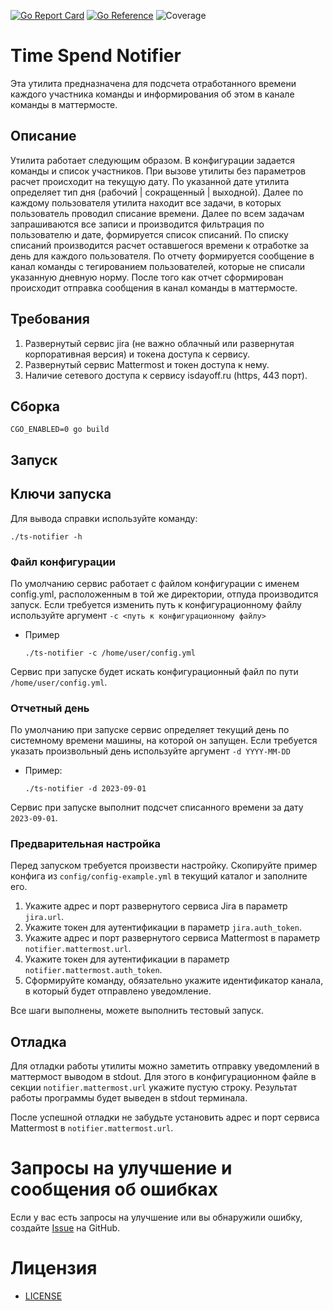 [![Go Report Card](https://goreportcard.com/badge/github.com/duke0x/ts-notifier)](https://goreportcard.com/report/github.com/duke0x/ts-notifier) [![Go Reference](https://pkg.go.dev/badge/github.com/duke0x/ts-notifier.svg)](https://pkg.go.dev/github.com/duke0x/ts-notifier)
![Coverage](https://img.shields.io/badge/Coverage-79.7%25-brightgreen)

# Time Spend Notifier

Эта утилита предназначена для подсчета отработанного времени каждого участника команды и 
информирования об этом в канале команды в маттермосте.

## Описание

Утилита работает следующим образом. В конфигурации задается команды и список участников.
При вызове утилиты без параметров расчет происходит на текущую дату.
По указанной дате утилита определяет тип дня (рабочий | сокращенный | выходной).
Далее по каждому пользователя утилита находит все задачи, в которых пользователь проводил списание времени.
Далее по всем задачам запрашиваются все записи и производится фильтрация по пользователю и дате, формируется список списаний.
По списку списаний производится расчет оставшегося времени к отработке за день для каждого пользователя.
По отчету формируется сообщение в канал команды с тегированием пользователей, которые не списали указанную дневную норму.
После того как отчет сформирован происходит отправка сообщения в канал команды в маттермосте.

## Требования

1. Развернутый сервис jira (не важно облачный или развернутая корпоративная версия) и токена доступа к сервису.
2. Развернутый сервис Mattermost и токен доступа к нему.
3. Наличие сетевого доступа к сервису isdayoff.ru (https, 443 порт).

## Сборка

```shell
CGO_ENABLED=0 go build
```

## Запуск

## Ключи запуска

Для вывода справки используйте команду:

```shell
./ts-notifier -h
```

### Файл конфигурации

По умолчанию сервис работает с файлом конфигурации с именем config.yml, расположенным в той же директории, отпуда производится запуск.
Если требуется изменить путь к конфигурационному файлу используйте аргумент `-c <путь к конфигурационному файлу>`

- Пример  
  ```shell
  ./ts-notifier -c /home/user/config.yml
  ```
Сервис при запуске будет искать конфигурационный файл по пути `/home/user/config.yml`.

### Отчетный день

По умолчанию при запуске сервис определяет текущий день по системному времени машины, на которой он запущен.
Если требуется указать произвольный день используйте аргумент `-d YYYY-MM-DD`

- Пример: 
  ```shell
  ./ts-notifier -d 2023-09-01
  ```

Сервис при запуске выполнит подсчет списанного времени за дату `2023-09-01`.

### Предварительная настройка

Перед запуском требуется произвести настройку. Скопируйте пример конфига из `config/config-example.yml` в текущий каталог и заполните его.
1. Укажите адрес и порт развернутого сервиса Jira в параметр `jira.url`.
2. Укажите токен для аутентификации в параметр `jira.auth_token`.
3. Укажите адрес и порт развернутого сервиса Mattermost в параметр `notifier.mattermost.url`.
4. Укажите токен для аутентификации в параметр `notifier.mattermost.auth_token`.
5. Сформируйте команду, обязательно укажите идентификатор канала, в который будет отправлено уведомление. 

Все шаги выполнены, можете выполнить тестовый запуск.

## Отладка

Для отладки работы утилиты можно заметить отправку уведомлений в маттермост выводом в stdout.
Для этого в конфигурационном файле в секции `notifier.mattermost.url` укажите пустую строку. 
Результат работы программы будет выведен в stdout терминала.

После успешной отладки не забудьте установить адрес и порт сервиса Mattermost в `notifier.mattermost.url`.

# Запросы на улучшение и сообщения об ошибках
Если у вас есть запросы на улучшение или вы обнаружили ошибку, создайте [Issue](https://github.com/duke0x/ts-notifier/issues) на GitHub.

# Лицензия

- [LICENSE](LICENSE)
